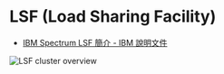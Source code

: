 # LSF (Load Sharing Facility)

* [IBM Spectrum LSF 簡介 - IBM 說明文件](https://www.ibm.com/docs/zh-tw/spectrum-lsf/10.1.0?topic=overview-lsf-introduction)

![LSF cluster overview](https://www.ibm.com/docs/zh-tw/SSWRJV_10.1.0/lsf_foundations/lsf_cluster_overview.jpg)
